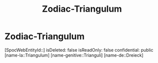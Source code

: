 ﻿---
title: "Zodiac-Triangulum"
type: Zodiac
tags:
- astro/Zodiac

---

# Zodiac-Triangulum

[SpocWebEntityId::]
isDeleted: false
isReadOnly: false
confidential: public
[name-la::Triangulum]
[name-genitive::Trianguli]
[name-de::Dreieck]
